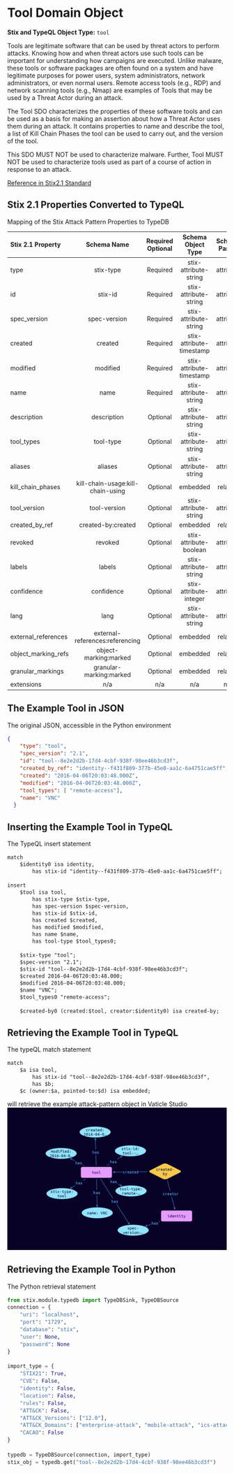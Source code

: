 # Tool Domain Object

**Stix and TypeQL Object Type:**  `tool`

Tools are legitimate software that can be used by threat actors to perform attacks. Knowing how and when threat actors use such tools can be important for understanding how campaigns are executed. Unlike malware, these tools or software packages are often found on a system and have legitimate purposes for power users, system administrators, network administrators, or even normal users. Remote access tools (e.g., RDP) and network scanning tools (e.g., Nmap) are examples of Tools that may be used by a Threat Actor during an attack.

 

The Tool SDO characterizes the properties of these software tools and can be used as a basis for making an assertion about how a Threat Actor uses them during an attack. It contains properties to name and describe the tool, a list of Kill Chain Phases the tool can be used to carry out, and the version of the tool.

This SDO MUST NOT be used to characterize malware. Further, Tool MUST NOT be used to characterize tools used as part of a course of action in response to an attack.

[Reference in Stix2.1 Standard](https://docs.oasis-open.org/cti/stix/v2.1/os/stix-v2.1-os.html#_z4voa9ndw8v)
## Stix 2.1 Properties Converted to TypeQL
Mapping of the Stix Attack Pattern Properties to TypeDB

|  Stix 2.1 Property    |           Schema Name             | Required  Optional  |      Schema Object Type | Schema Parent  |
|:--------------------|:--------------------------------:|:------------------:|:------------------------:|:-------------:|
|  type                 |            stix-type              |      Required       |  stix-attribute-string    |   attribute    |
|  id                   |             stix-id               |      Required       |  stix-attribute-string    |   attribute    |
|  spec_version         |           spec-version            |      Required       |  stix-attribute-string    |   attribute    |
|  created              |             created               |      Required       | stix-attribute-timestamp  |   attribute    |
|  modified             |             modified              |      Required       | stix-attribute-timestamp  |   attribute    |
|  name                 |               name                |      Required       |  stix-attribute-string    |   attribute    |
|  description          |           description             |      Optional       |  stix-attribute-string    |   attribute    |
| tool_types |tool-type |      Optional       |  stix-attribute-string    |   attribute    |
| aliases |aliases |      Optional       |  stix-attribute-string    |   attribute    |
| kill_chain_phases |kill-chain-usage:kill-chain-using |      Optional       |   embedded     |relation |
| tool_version |tool-version |      Optional       |  stix-attribute-string    |   attribute    |
|  created_by_ref       |        created-by:created         |      Optional       |   embedded     |relation |
|  revoked              |             revoked               |      Optional       |  stix-attribute-boolean   |   attribute    |
|  labels               |              labels               |      Optional       |  stix-attribute-string    |   attribute    |
|  confidence           |            confidence             |      Optional       |  stix-attribute-integer   |   attribute    |
|  lang                 |               lang                |      Optional       |  stix-attribute-string    |   attribute    |
|  external_references  | external-references:referencing   |      Optional       |   embedded     |relation |
|  object_marking_refs  |      object-marking:marked        |      Optional       |   embedded     |relation |
|  granular_markings    |     granular-marking:marked       |      Optional       |   embedded     |relation |
|  extensions           |               n/a                 |        n/a          |           n/a             |      n/a       |

## The Example Tool in JSON
The original JSON, accessible in the Python environment
```json
{
    "type": "tool",  
    "spec_version": "2.1",  
    "id": "tool--8e2e2d2b-17d4-4cbf-938f-98ee46b3cd3f",  
    "created_by_ref": "identity--f431f809-377b-45e0-aa1c-6a4751cae5ff",  
    "created": "2016-04-06T20:03:48.000Z",  
    "modified": "2016-04-06T20:03:48.000Z",  
    "tool_types": [ "remote-access"],  
    "name": "VNC"  
  }
```


## Inserting the Example Tool in TypeQL
The TypeQL insert statement
```typeql
match  
    $identity0 isa identity, 
        has stix-id "identity--f431f809-377b-45e0-aa1c-6a4751cae5ff";
        
insert 
    $tool isa tool,
        has stix-type $stix-type,
        has spec-version $spec-version,
        has stix-id $stix-id,
        has created $created,
        has modified $modified,
        has name $name,
        has tool-type $tool_types0;
    
    $stix-type "tool";
    $spec-version "2.1";
    $stix-id "tool--8e2e2d2b-17d4-4cbf-938f-98ee46b3cd3f";
    $created 2016-04-06T20:03:48.000;
    $modified 2016-04-06T20:03:48.000;
    $name "VNC";
    $tool_types0 "remote-access";
    
    $created-by0 (created:$tool, creator:$identity0) isa created-by;
```

## Retrieving the Example Tool in TypeQL
The typeQL match statement

```typeql
match
    $a isa tool,
        has stix-id "tool--8e2e2d2b-17d4-4cbf-938f-98ee46b3cd3f",
        has $b;
    $c (owner:$a, pointed-to:$d) isa embedded;
```


will retrieve the example attack-pattern object in Vaticle Studio
![Tool Example](./img/tool.png)

## Retrieving the Example Tool  in Python
The Python retrieval statement

```python
from stix.module.typedb import TypeDBSink, TypeDBSource
connection = {
    "uri": "localhost",
    "port": "1729",
    "database": "stix",
    "user": None,
    "password": None
}

import_type = {
    "STIX21": True,
    "CVE": False,
    "identity": False,
    "location": False,
    "rules": False,
    "ATT&CK": False,
    "ATT&CK_Versions": ["12.0"],
    "ATT&CK_Domains": ["enterprise-attack", "mobile-attack", "ics-attack"],
    "CACAO": False
}

typedb = TypeDBSource(connection, import_type)
stix_obj = typedb.get("tool--8e2e2d2b-17d4-4cbf-938f-98ee46b3cd3f")
```

